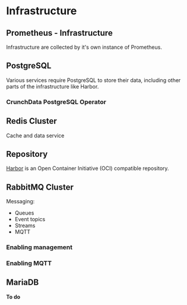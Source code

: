 # Infrastructure

## Prometheus - Infrastructure

Infrastructure are collected by it's own instance of Prometheus.

## PostgreSQL

Various services require PostgreSQL to store their data, including other parts of the infrastructure like Harbor. 

### CrunchData PostgreSQL Operator

## Redis Cluster

Cache and data service

## Repository

[Harbor](https://goharbor.io/) is an Open Container Initiative (OCI) compatible repository.

## RabbitMQ Cluster

Messaging:
* Queues
* Event topics
* Streams
* MQTT

### Enabling management

### Enabling MQTT

## MariaDB

**To do**
